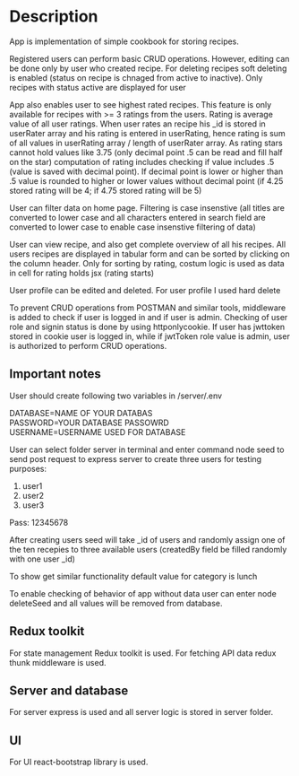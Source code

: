 # Description

App is implementation of simple cookbook for storing recipes.

Registered users can perform basic CRUD operations. However, editing can be done only by user who created recipe. For deleting recipes soft deleting is enabled (status on recipe is chnaged from active to inactive). Only recipes with status active are displayed for user

App also enables user to see highest rated recipes. This feature is only available for recipes with >= 3 ratings from the users. Rating is average value of all user ratings. When user rates an recipe his _id is stored in userRater array and his rating is entered in userRating, hence rating is sum of all values in userRating array / length of userRater array. As rating stars cannot hold values like 3.75 (only decimal point .5 can be read and fill half on the star) computation of rating includes checking if value includes .5 (value is saved with decimal point). If decimal point is lower or higher than .5 value is rounded to higher or lower values without decimal point (if 4.25 stored rating will be 4; if 4.75 stored rating will be 5)

User can filter data on home page. Filtering is case insenstive (all titles are converted to lower case and all characters entered in search field are converted to lower case to enable case insenstive filtering of data)

User can view recipe, and also get complete overview of all his recipes. All users recipes are displayed in tabular form and can be sorted by clicking on the column header. Only for sorting by rating, costum logic is used as data in cell for rating holds jsx (rating starts)

User profile can be edited and deleted. For user profile I used hard delete

To prevent CRUD operations from POSTMAN and similar tools, middleware is added to check if user is logged in and if user is admin. Checking of user role and signin status is done by using httponlycookie. If user has jwttoken stored in cookie user is logged in, while if jwtToken role value is admin, user is authorized to perform CRUD operations.
## Important notes

User should create following two variables in /server/.env

DATABASE=NAME OF YOUR DATABAS
<br />
PASSWORD=YOUR DATABASE PASSOWRD
<br />
USERNAME=USERNAME USED FOR DATABASE

User can select folder server in terminal and enter command node seed to send post request to express server to create three users for testing purposes:

1. user1
2. user2
3. user3

Pass: 12345678

After creating users seed will take _id of users and randomly assign one of the ten recepies to three available users (createdBy field be filled randomly with one user _id)

To show get similar functionality default value for category is lunch

To enable checking of behavior of app without data user can enter node deleteSeed and all values will be removed from database. 

## Redux toolkit
For state management Redux toolkit is used. For fetching API data redux thunk middleware is used.

## Server and database
For server express is used and all server logic is stored in server folder.

## UI
For UI react-bootstrap library is used.


